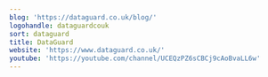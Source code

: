 ```yaml
---
blog: 'https://dataguard.co.uk/blog/'
logohandle: dataguardcouk
sort: dataguard
title: DataGuard
website: 'https://www.dataguard.co.uk/'
youtube: 'https://youtube.com/channel/UCEQzPZ6sCBCj9cAoBvaLL6w'
---
```

